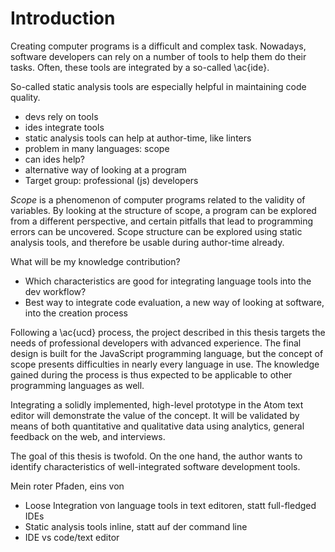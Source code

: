 # Introduction

Creating computer programs is a difficult and complex task. Nowadays, software developers can rely on a number of tools to help them do their tasks. Often, these tools are integrated by a so-called \ac{ide}.

So-called static analysis tools are especially helpful in maintaining code quality.
- devs rely on tools
- ides integrate tools
- static analysis tools can help at author-time, like linters
- problem in many languages: scope
- can ides help?
- alternative way of looking at a program
- Target group: professional (js) developers

*Scope* is a phenomenon of computer programs related to the validity of variables. By looking at the structure of scope, a program can be explored from a different perspective, and certain pitfalls that lead to programming errors can be uncovered. Scope structure can be explored using static analysis tools, and therefore be usable during author-time already.



What will be my knowledge contribution?

- Which characteristics are good for integrating language tools into the dev workflow?
- Best way to integrate code evaluation, a new way of looking at software, into the creation process

Following a \ac{ucd} process, the project described in this thesis targets the needs of professional developers with advanced experience. The final design is built for the JavaScript programming language, but the concept of scope presents difficulties in nearly every language in use. The knowledge gained during the process is thus expected to be applicable to other programming languages as well.

Integrating a solidly implemented, high-level prototype in the Atom text editor will demonstrate the value of the concept. It will be validated by means of both quantitative and qualitative data using analytics, general feedback on the web, and interviews.

The goal of this thesis is twofold. On the one hand, the author wants to identify characteristics of well-integrated software development tools.

Mein roter Pfaden, eins von
- Loose Integration von language tools in text editoren, statt full-fledged IDEs
- Static analysis tools inline, statt auf der command line
- IDE vs code/text editor